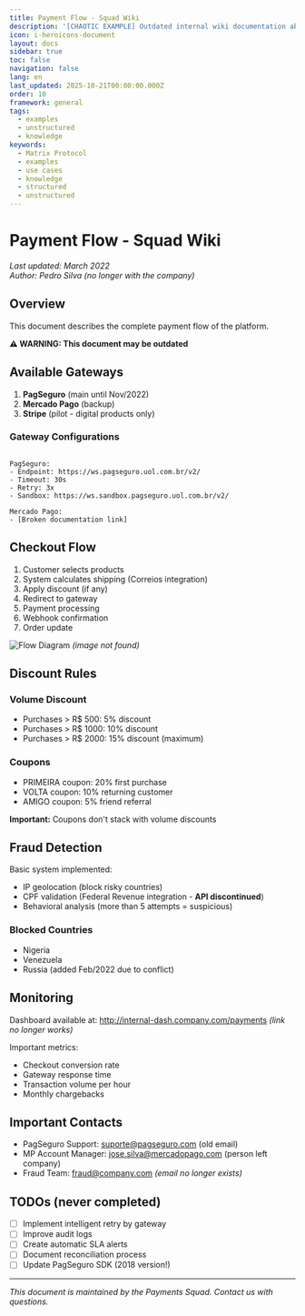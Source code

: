 ```yaml
---
title: Payment Flow - Squad Wiki
description: '[CHAOTIC EXAMPLE] Outdated internal wiki documentation about payment flows'
icon: i-heroicons-document
layout: docs
sidebar: true
toc: false
navigation: false
lang: en
last_updated: 2025-10-21T00:00:00.000Z
order: 10
framework: general
tags:
  - examples
  - unstructured
  - knowledge
keywords:
  - Matrix Protocol
  - examples
  - use cases
  - knowledge
  - structured
  - unstructured
---
```

# Payment Flow - Squad Wiki

*Last updated: March 2022*  
*Author: Pedro Silva (no longer with the company)*  

## Overview

This document describes the complete payment flow of the platform.

**⚠️ WARNING: This document may be outdated**

## Available Gateways

1. **PagSeguro** (main until Nov/2022)
2. **Mercado Pago** (backup)
3. **Stripe** (pilot - digital products only)

### Gateway Configurations

```

PagSeguro:
- Endpoint: https://ws.pagseguro.uol.com.br/v2/
- Timeout: 30s
- Retry: 3x
- Sandbox: https://ws.sandbox.pagseguro.uol.com.br/v2/

Mercado Pago:
- [Broken documentation link]
```


## Checkout Flow

1. Customer selects products
2. System calculates shipping (Correios integration)
3. Apply discount (if any)
4. Redirect to gateway
5. Payment processing
6. Webhook confirmation
7. Order update

![Flow Diagram](images/payment-flow-2022.png) *(image not found)*

## Discount Rules

### Volume Discount
- Purchases > R$ 500: 5% discount  
- Purchases > R$ 1000: 10% discount
- Purchases > R$ 2000: 15% discount (maximum)

### Coupons
- PRIMEIRA coupon: 20% first purchase
- VOLTA coupon: 10% returning customer  
- AMIGO coupon: 5% friend referral

**Important:** Coupons don't stack with volume discounts

## Fraud Detection

Basic system implemented:
- IP geolocation (block risky countries)
- CPF validation (Federal Revenue integration - **API discontinued**)
- Behavioral analysis (more than 5 attempts = suspicious)

### Blocked Countries
- Nigeria
- Venezuela  
- Russia (added Feb/2022 due to conflict)

## Monitoring

Dashboard available at: http://internal-dash.company.com/payments *(link no longer works)*

Important metrics:
- Checkout conversion rate
- Gateway response time
- Transaction volume per hour
- Monthly chargebacks

## Important Contacts

- PagSeguro Support: suporte@pagseguro.com (old email)
- MP Account Manager: jose.silva@mercadopago.com (person left company)
- Fraud Team: fraud@company.com *(email no longer exists)*

## TODOs (never completed)

- [ ] Implement intelligent retry by gateway
- [ ] Improve audit logs  
- [ ] Create automatic SLA alerts
- [ ] Document reconciliation process
- [ ] Update PagSeguro SDK (2018 version!)

---
*This document is maintained by the Payments Squad. Contact us with questions.*
